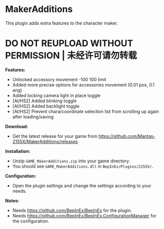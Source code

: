 # MakerAdditions

This plugin adds extra features to the character maker.  

# DO NOT REUPLOAD WITHOUT PERMISSION | 未经许可请勿转载

**Features:**  
* Unlocked accessory movement -100 100 limit  
* Added more precise options for accessories movement (0.01 pos, 0.1 ang)  
* Added locking camera light in place toggle  
* [AI/HS2] Added blinking toggle  
* [AI/HS2] Added backlight toggle  
* [AI/HS2] Prevent chara/coordinate selection list from scrolling up again after loading/saving  

**Download:**  
* Get the latest release for your game from https://github.com/Mantas-2155X/MakerAdditions/releases  

**Installation:**  
* Unzip `GAME_MakerAdditions.zip` into your game directory.  
* You should see `GAME_MakerAdditions.dll` in `BepInEx/Plugins/2155X/`.  

**Configuration:**  
* Open the plugin settings and change the settings according to your needs.  

**Notes:**
* Needs https://github.com/BepInEx/BepInEx for the plugin.
* Needs https://github.com/BepInEx/BepInEx.ConfigurationManager for the configuration.
